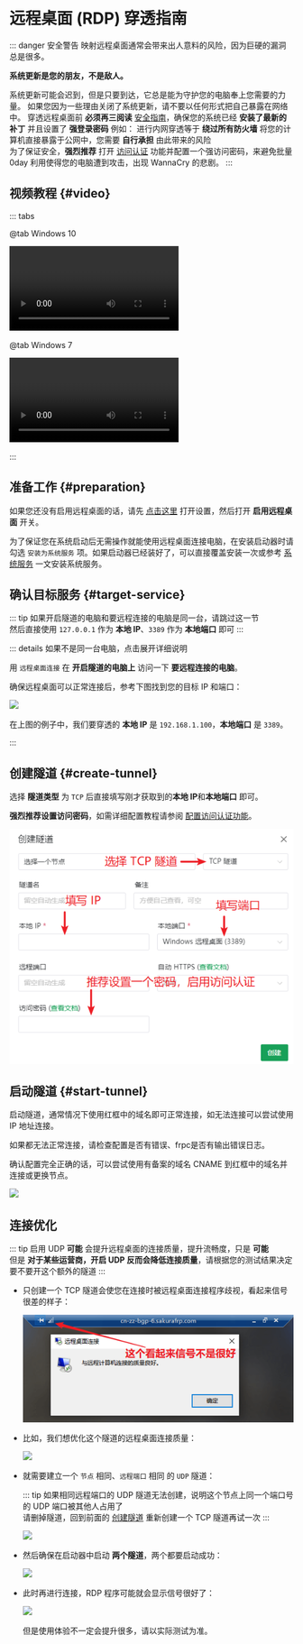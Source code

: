 # 远程桌面 (RDP) 穿透指南

::: danger 安全警告
映射远程桌面通常会带来出人意料的风险，因为巨硬的漏洞总是很多。

**系统更新是您的朋友，不是敌人。** 

系统更新可能会迟到，但是只要到达，它总是能为守护您的电脑奉上您需要的力量。
如果您因为一些理由关闭了系统更新，请不要以任何形式把自己暴露在网络中。
穿透远程桌面前 **必须再三阅读** [安全指南](/bestpractice/security.md)，确保您的系统已经 **安装了最新的补丁** 并且设置了 **强登录密码**  例如：<code><random-string /></code>
进行内网穿透等于 **绕过所有防火墙** 将您的计算机直接暴露于公网中，您需要 **自行承担** 由此带来的风险  
为了保证安全，**强烈推荐** 打开 [访问认证](/bestpractice/frpc-auth.md) 功能并配置一个强访问密码，来避免批量 0day 利用使得您的电脑遭到攻击，出现 WannaCry 的悲剧。
:::

<app-info :time="3" :difficulty="1.5" :access="[
    { proto: 'TCP', local: '3389', method: '系统自带远程桌面连接' },
    { proto: '(可选) UDP', local: '3389', method: '(用于优化连接)' },
]" />

## 视频教程 {#video}

::: tabs

@tab Windows 10

![](@source/app/_videos/rdp-win10.mp4)

@tab Windows 7

![](@source/app/_videos/rdp-win7.mp4)

:::

## 准备工作 {#preparation}

如果您还没有启用远程桌面的话，请先 [点击这里](ms-settings:remotedesktop) 打开设置，然后打开 **启用远程桌面** 开关。

为了保证您在系统启动后无需操作就能使用远程桌面连接电脑，在安装启动器时请勾选 `安装为系统服务` 项。如果启动器已经装好了，可以直接覆盖安装一次或参考 [系统服务](/launcher/service.md) 一文安装系统服务。

## 确认目标服务 {#target-service}

::: tip
如果开启隧道的电脑和要远程连接的电脑是同一台，请跳过这一节  
然后直接使用 `127.0.0.1` 作为 **本地 IP**、`3389` 作为 **本地端口** 即可
:::

::: details 如果不是同一台电脑，点击展开详细说明

用 `远程桌面连接` 在 **开启隧道的电脑上** 访问一下 **要远程连接的电脑**。

确保远程桌面可以正常连接后，参考下图找到您的目标 IP 和端口：

![](./_images/rdp-local-service.png)

在上图的例子中，我们要穿透的 **本地 IP** 是 `192.168.1.100`，**本地端口** 是 `3389`。

:::

## 创建隧道 {#create-tunnel}

选择 **隧道类型** 为 `TCP` 后直接填写刚才获取到的**本地 IP**和**本地端口** 即可。

**强烈推荐设置访问密码**，如需详细配置教程请参阅 [配置访问认证功能](/bestpractice/frpc-auth.md)。

![](./_images/rdp-create.png)

## 启动隧道 {#start-tunnel}

启动隧道，通常情况下使用红框中的域名即可正常连接，如无法连接可以尝试使用 IP 地址连接。

如果都无法正常连接，请检查配置是否有错误、frpc是否有输出错误日志。

确认配置完全正确的话，可以尝试使用有备案的域名 CNAME 到红框中的域名并连接或更换节点。

![](./_images/rdp-4.png)

## 连接优化

::: tip
启用 UDP **可能** 会提升远程桌面的连接质量，提升流畅度，只是 **可能**  
但是 **对于某些运营商，开启 UDP 反而会降低连接质量**，请根据您的测试结果决定要不要开这个额外的隧道
:::

- 只创建一个 TCP 隧道会使您在连接时被远程桌面连接程序歧视，看起来信号很差的样子：

  ![](./_images/rdp-conn-no-udp.png)

- 比如，我们想优化这个隧道的远程桌面连接质量：

  ![](./_images/rdp-tun-udp-old.png)

- 就需要建立一个 `节点` 相同、`远程端口` 相同 的 `UDP` 隧道：

  ::: tip
  如果相同远程端口的 UDP 隧道无法创建，说明这个节点上同一个端口号的 UDP 端口被其他人占用了  
  请删掉隧道，回到前面的 [创建隧道](#create-tunnel) 重新创建一个 TCP 隧道再试一次
  :::

  ![](./_images/rdp-tun-udp-new.png)

- 然后确保在启动器中启动 **两个隧道**，两个都要启动成功：

  ![](./_images/rdp-tun-udp-launcher.png)

- 此时再进行连接，RDP 程序可能就会显示信号很好了：

  ![](./_images/rdp-conn-udp.png)

  但是使用体验不一定会提升很多，请以实际测试为准。
